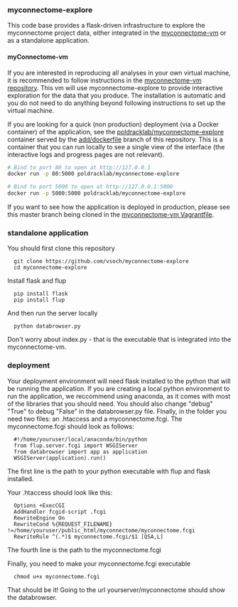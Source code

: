 ### myconnectome-explore

This code base provides a flask-driven infrastructure to explore the myconnectome project data, either integrated in the [myconnectome-vm](https://github.com/poldrack/myconnectome-vm) or as a standalone application.

#### myConnectome-vm
If you are interested in reproducing all analyses in your own virtual machine, it is recommended to follow instructions in the [myconnectome-vm repository](https://github.com/poldrack/myconnectome-vm). This vm will use myconnectome-explore to provide interactive exploration for the data that you produce. The installation is automatic and you do not need to do anything beyond following instructions to set up the virtual machine.

If you are looking for a quick (non production) deployment (via a Docker container) of the application, see the [poldracklab/myconnectome-explore](https://hub.docker.com/r/poldracklab/myconnectome-explore/) container served by the [add/dockerfile](https://github.com/vsoch/myconnectome-explore/tree/add/dockerfile) branch of this repository. This is a container that you can run locally to see
a single view of the interface (the interactive logs and progress pages are not relevant). 

```bash
# Bind to port 80 to open at http://127.0.0.1
docker run -p 80:5000 poldracklab/myconnectome-explore  

# Bind to port 5000 to open at http://127.0.0.1:5000
docker run -p 5000:5000 poldracklab/myconnectome-explore 
```

If you want to see how the application is deployed in production,
please see this master branch being cloned in the [myconnectome-vm Vagrantfile](https://github.com/poldrack/myconnectome-vm/blob/master/Vagrantfile#L76).

### standalone application
You should first clone this repository

      git clone https://github.com/vsoch/myconnectome-explore
      cd myconnectome-explore

Install flask and flup

      pip install flask
      pip install flup

And then run the server locally
 
      python databrowser.py

Don't worry about index.py - that is the executable that is integrated into the myconnectome-vm.

### deployment

Your deployment environment will need flask installed to the python that will be running the application. If you are creating a local python environment to run the application, we reccommend using anaconda, as it comes with most of the libraries that you should need. You should also change "debug" "True" to debug "False" in the databrowser.py file. FInally, in the folder you need two files: an .htaccess and a myconnectome.fcgi. The myconnectome.fcgi should look as follows:

      #!/home/youruser/local/anaconda/bin/python
      from flup.server.fcgi import WSGIServer
      from databrowser import app as application
      WSGIServer(application).run()


The first line is the path to your python executable with flup and flask installed. 


Your .htaccess should look like this:

      Options +ExecCGI
      AddHandler fcgid-script .fcgi 
      RewriteEngine On
      RewriteCond %{REQUEST_FILENAME} !=/home/youruser/public_html/myconnectome/myconnectome.fcgi
      RewriteRule ^(.*)$ myconnectome.fcgi/$1 [QSA,L]

The fourth line is the path to the myconnectome.fcgi

Finally, you need to make your myconnectome.fcgi executable

      chmod u+x myconnectome.fcgi

That should be it! Going to the url yourserver/myconnectome should show the databrowser.

